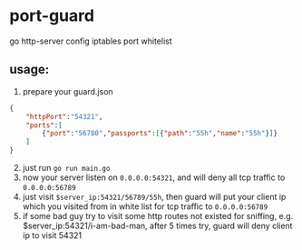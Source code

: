 # port-guard
go http-server config iptables port whitelist

## usage:
1. prepare your guard.json
```json
{
    "httpPort":"54321",
    "ports":[
        {"port":"56780","passports":[{"path":"55h","name":"55h"}]}
    ]
}
```
2. just run `go run main.go`
3. now your server listen on `0.0.0.0:54321`, and will deny all tcp traffic to `0.0.0.0:56789`
4. just visit `$server_ip:54321/56789/55h`, then guard will put your client ip which you visited from in white list for tcp traffic to `0.0.0.0:56789`
5. if some bad guy try to visit some http routes not existed for sniffing, e.g. $server_ip:54321/i-am-bad-man, after 5 times try, guard will deny client ip to visit 54321

